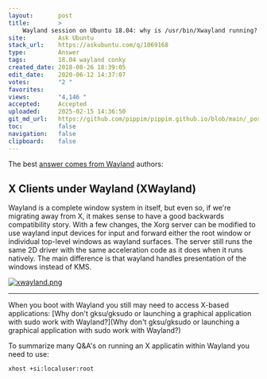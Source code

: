 ```yaml
---
layout:       post
title:        >
    Wayland session on Ubuntu 18.04: why is /usr/bin/Xwayland running?
site:         Ask Ubuntu
stack_url:    https://askubuntu.com/q/1069168
type:         Answer
tags:         18.04 wayland conky
created_date: 2018-08-26 18:39:05
edit_date:    2020-06-12 14:37:07
votes:        "2 "
favorites:    
views:        "4,146 "
accepted:     Accepted
uploaded:     2025-02-15 14:36:50
git_md_url:   https://github.com/pippim/pippim.github.io/blob/main/_posts/2018/2018-08-26-Wayland-session-on-Ubuntu-18.04_-why-is-_usr_bin_Xwayland-running_.md
toc:          false
navigation:   false
clipboard:    false
---
```


The best [answer comes from Wayland][1] authors:

## X Clients under Wayland (XWayland)

Wayland is a complete window system in itself, but even so, if we're migrating away from X, it makes sense to have a good backwards compatibility story. With a few changes, the Xorg server can be modified to use wayland input devices for input and forward either the root window or individual top-level windows as wayland surfaces. The server still runs the same 2D driver with the same acceleration code as it does when it runs natively. The main difference is that wayland handles presentation of the windows instead of KMS. 

[![xwayland.png][2]][2]


----------

When you boot with Wayland you still may need to access X-based applications: [Why don&#39;t gksu/gksudo or launching a graphical application with sudo work with Wayland?](Why don&#39;t gksu/gksudo or launching a graphical application with sudo work with Wayland?)

To summarize many Q&A's on running an X applicatin within Wayland you need to use:

``` 
xhost +si:localuser:root
```


  [1]: https://wayland.freedesktop.org/xserver.html
  [2]: https://pippim.github.io/assets/img/posts/2018/ynizp.png
